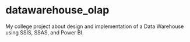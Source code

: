 # datawarehouse_olap
My college project about design and implementation of a Data Warehouse using SSIS, SSAS, and Power BI.
